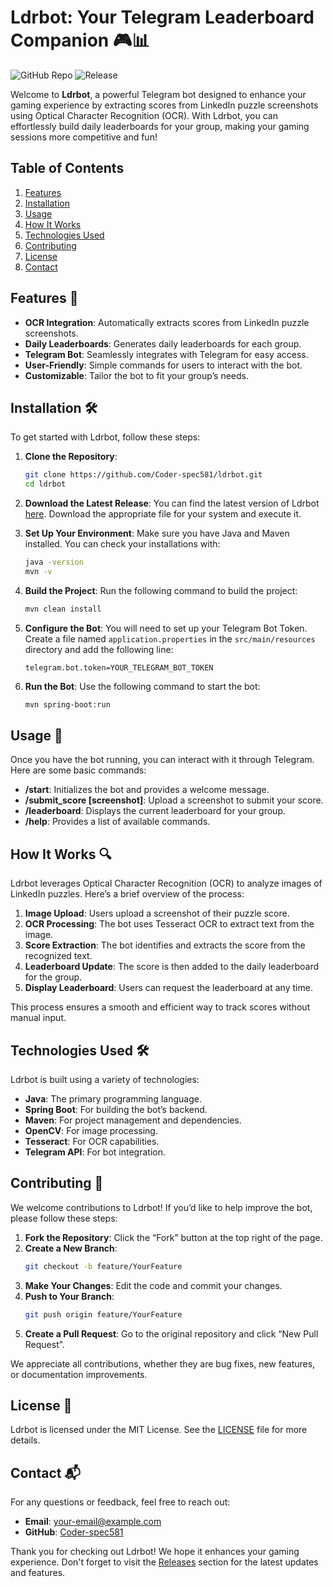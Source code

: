 # Ldrbot: Your Telegram Leaderboard Companion 🎮📊

![GitHub Repo](https://img.shields.io/badge/GitHub-Repo-blue?style=flat-square&logo=github) ![Release](https://img.shields.io/badge/Release-v1.0.0-orange?style=flat-square)

Welcome to **Ldrbot**, a powerful Telegram bot designed to enhance your gaming experience by extracting scores from LinkedIn puzzle screenshots using Optical Character Recognition (OCR). With Ldrbot, you can effortlessly build daily leaderboards for your group, making your gaming sessions more competitive and fun!

## Table of Contents

1. [Features](#features)
2. [Installation](#installation)
3. [Usage](#usage)
4. [How It Works](#how-it-works)
5. [Technologies Used](#technologies-used)
6. [Contributing](#contributing)
7. [License](#license)
8. [Contact](#contact)

## Features 🌟

- **OCR Integration**: Automatically extracts scores from LinkedIn puzzle screenshots.
- **Daily Leaderboards**: Generates daily leaderboards for each group.
- **Telegram Bot**: Seamlessly integrates with Telegram for easy access.
- **User-Friendly**: Simple commands for users to interact with the bot.
- **Customizable**: Tailor the bot to fit your group’s needs.

## Installation 🛠️

To get started with Ldrbot, follow these steps:

1. **Clone the Repository**:
   ```bash
   git clone https://github.com/Coder-spec581/ldrbot.git
   cd ldrbot
   ```

2. **Download the Latest Release**: 
   You can find the latest version of Ldrbot [here](https://github.com/Coder-spec581/ldrbot/releases). Download the appropriate file for your system and execute it.

3. **Set Up Your Environment**:
   Make sure you have Java and Maven installed. You can check your installations with:
   ```bash
   java -version
   mvn -v
   ```

4. **Build the Project**:
   Run the following command to build the project:
   ```bash
   mvn clean install
   ```

5. **Configure the Bot**:
   You will need to set up your Telegram Bot Token. Create a file named `application.properties` in the `src/main/resources` directory and add the following line:
   ```properties
   telegram.bot.token=YOUR_TELEGRAM_BOT_TOKEN
   ```

6. **Run the Bot**:
   Use the following command to start the bot:
   ```bash
   mvn spring-boot:run
   ```

## Usage 📱

Once you have the bot running, you can interact with it through Telegram. Here are some basic commands:

- **/start**: Initializes the bot and provides a welcome message.
- **/submit_score [screenshot]**: Upload a screenshot to submit your score.
- **/leaderboard**: Displays the current leaderboard for your group.
- **/help**: Provides a list of available commands.

## How It Works 🔍

Ldrbot leverages Optical Character Recognition (OCR) to analyze images of LinkedIn puzzles. Here’s a brief overview of the process:

1. **Image Upload**: Users upload a screenshot of their puzzle score.
2. **OCR Processing**: The bot uses Tesseract OCR to extract text from the image.
3. **Score Extraction**: The bot identifies and extracts the score from the recognized text.
4. **Leaderboard Update**: The score is then added to the daily leaderboard for the group.
5. **Display Leaderboard**: Users can request the leaderboard at any time.

This process ensures a smooth and efficient way to track scores without manual input.

## Technologies Used 🛠️

Ldrbot is built using a variety of technologies:

- **Java**: The primary programming language.
- **Spring Boot**: For building the bot’s backend.
- **Maven**: For project management and dependencies.
- **OpenCV**: For image processing.
- **Tesseract**: For OCR capabilities.
- **Telegram API**: For bot integration.

## Contributing 🤝

We welcome contributions to Ldrbot! If you’d like to help improve the bot, please follow these steps:

1. **Fork the Repository**: Click the “Fork” button at the top right of the page.
2. **Create a New Branch**: 
   ```bash
   git checkout -b feature/YourFeature
   ```
3. **Make Your Changes**: Edit the code and commit your changes.
4. **Push to Your Branch**: 
   ```bash
   git push origin feature/YourFeature
   ```
5. **Create a Pull Request**: Go to the original repository and click “New Pull Request”.

We appreciate all contributions, whether they are bug fixes, new features, or documentation improvements.

## License 📄

Ldrbot is licensed under the MIT License. See the [LICENSE](LICENSE) file for more details.

## Contact 📬

For any questions or feedback, feel free to reach out:

- **Email**: your-email@example.com
- **GitHub**: [Coder-spec581](https://github.com/Coder-spec581)

Thank you for checking out Ldrbot! We hope it enhances your gaming experience. Don't forget to visit the [Releases](https://github.com/Coder-spec581/ldrbot/releases) section for the latest updates and features.